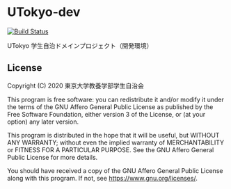 # UTokyo-dev

[![Build Status](https://travis-ci.org/UTokyoStudents/utokyo-dev.svg?branch=master)](https://travis-ci.org/UTokyoStudents/utokyo-dev)

UTokyo 学生自治ドメインプロジェクト（開発環境）

## License
Copyright (C) 2020  東京大学教養学部学生自治会

This program is free software: you can redistribute it and/or modify
it under the terms of the GNU Affero General Public License as published by
the Free Software Foundation, either version 3 of the License, or
(at your option) any later version.

This program is distributed in the hope that it will be useful,
but WITHOUT ANY WARRANTY; without even the implied warranty of
MERCHANTABILITY or FITNESS FOR A PARTICULAR PURPOSE.  See the
GNU Affero General Public License for more details.

You should have received a copy of the GNU Affero General Public License
along with this program.  If not, see <https://www.gnu.org/licenses/>.

